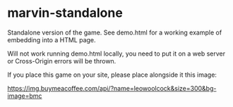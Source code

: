# marvin-standalone

Standalone version of the game. See demo.html for a working example of embedding into a HTML page.

Will not work running demo.html locally, you need to put it on a web server or Cross-Origin errors will be thrown.

If you place this game on your site, please place alongside it this image:

https://img.buymeacoffee.com/api/?name=leowoolcock&size=300&bg-image=bmc


